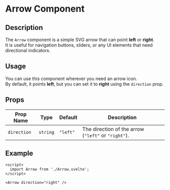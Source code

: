 # Arrow Component

## Description
The `Arrow` component is a simple SVG arrow that can point **left** or **right**.  
It is useful for navigation buttons, sliders, or any UI elements that need directional indicators.

## Usage
You can use this component wherever you need an arrow icon.  
By default, it points **left**, but you can set it to **right** using the `direction` prop.

## Props

| Prop Name   | Type     | Default  | Description                        |
|------------|---------|----------|------------------------------------|
| `direction` | `string` | `"left"` | The direction of the arrow (`"left"` or `"right"`). |

## Example

```svelte
<script>
  import Arrow from './Arrow.svelte';
</script>

<Arrow direction="right" />
